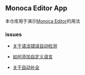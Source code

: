 ## Monoca Editor App

本仓库用于演示[Monoca Editor](https://microsoft.github.io/monaco-editor/)的用法

### issues

- [关于语法错误自动检测](https://github.com/microsoft/monaco-editor/issues/1527)

- [如何添加自定义语言](https://github.com/microsoft/monaco-editor/issues/1477)

- [关于自动补全](https://microsoft.github.io/monaco-editor/playground.html#extending-language-services-custom-languages)
